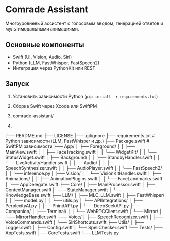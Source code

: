 # Comrade Assistant

Многоуровневый ассистент с голосовым вводом, генерацией ответов и мультимодальными анимациями.

## Основные компоненты
- Swift (UI, Vision, Audio, Siri)
- Python (LLM, FastWhisper, FastSpeech2)
- Интеграция через PythonKit или REST

## Запуск
1. Установить зависимости Python (`pip install -r requirements.txt`)
2. Сборка Swift через Xcode или SwiftPM

3. comrade-assistant/
4. 
├── README.md
├── LICENSE
├── .gitignore
├── requirements.txt                # Python зависимости (LLM, FastWhisper и др.)
├── Package.swift                   # SwiftPM зависимости
├── App/
│   ├── Foreground/
│   │   ├── MainView.swift
│   │   ├── FaceTracking.swift
│   │   └── WidgetKit/
│   │       └── StatusWidget.swift
│   ├── Background/
│   │   ├── StandbyHandler.swift
│   │   └── LiveActivityHandler.swift
│   ├── Audio/
│   │   ├── SpeechSynthesizer.swift
│   │   ├── AudioPlayer.swift
│   │   └── FastSpeech2/
│   │       └── inference.py
│   ├── Vision/
│   │   └── VisionKitHandler.swift
│   ├── Animations/
│   │   ├── AnimationPlugins.swift
│   │   └── FaceLandmarks.swift
│   └── AppDelegate.swift
├── Core/
│   ├── MainProcessor.swift
│   ├── ContextManager.swift
│   ├── StateManager.swift
│   └── KnowledgeBase.swift
├── LLM/
│   ├── MLC_LLM.swift
│   ├── FastWhisper/
│   │   ├── model.py
│   │   └── utils.py
│   └── APIIntegrations/
│       ├── PerplexityAI.py
│       ├── PhindAPI.py
│       └── DeepSeekAPI.py
├── Companion/
│   ├── Terminal/
│   │   └── WebRTCClient.swift
│   └── Mirror/
│       └── MirrorHandler.swift
├── Voice/
│   ├── SpeechRecognizer.swift
│   ├── VoiceCommands.swift
│   └── SiriShortcuts.swift
├── Utils/
│   ├── Logger.swift
│   ├── Config.swift
│   └── SpellChecker.swift
└── Tests/
    ├── AppTests.swift
    ├── CoreTests.swift
    └── LLMTests.py